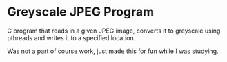 # Greyscale JPEG Program

C program that reads in a given JPEG image, converts it to greyscale using pthreads and writes it to a specified location.

Was not a part of course work, just made this for fun while I was studying.
